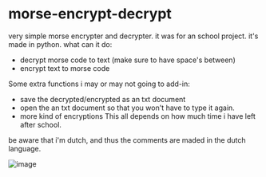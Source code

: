 # morse-encrypt-decrypt
very simple morse encrypter and decrypter. it was for an school project.
it's made in python.
what can it do:
- decrypt morse code to text (make sure to have space's between)
- encrypt text to morse code

Some extra functions i may or may not going to add-in:
- save the decrypted/encrypted as an txt document
- open the an txt document so that you won't have to type it again.
- more kind of encryptions
This all depends on how much time i have left after school.

be aware that i'm dutch, and thus the comments are maded in the dutch language.

![image](https://github.com/hogo1510/morse-encrypt-decrypt/assets/55227884/d84ebf12-efb5-4650-b490-84838e28378f)


